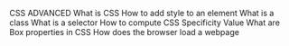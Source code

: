 CSS ADVANCED What is CSS How to add style to an element What is a class What is a selector How to compute CSS Specificity Value What are Box properties in CSS How does the browser load a webpage